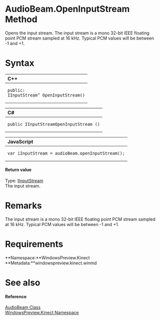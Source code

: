 AudioBeam.OpenInputStream Method  
================================  

Opens the input stream. The input stream is a mono 32-bit IEEE floating point PCM stream sampled at 16 kHz. Typical PCM values will be between -1 and +1. <span id="syntaxSection"></span>

Syntax  
======  

<table>
<colgroup>
<col width="100%" />
</colgroup>
<thead>
<tr class="header">
<th align="left">C++</th>
</tr>
</thead>
<tbody>
<tr class="odd">
<td align="left"><pre><code>public:  
IInputStream^ OpenInputStream()</code></pre></td>
</tr>
</tbody>
</table>

<table>
<colgroup>
<col width="100%" />
</colgroup>
<thead>
<tr class="header">
<th align="left">C#</th>
</tr>
</thead>
<tbody>
<tr class="odd">
<td align="left"><pre><code>public IInputStreamOpenInputStream ()</code></pre></td>
</tr>
</tbody>
</table>

<table>
<colgroup>
<col width="100%" />
</colgroup>
<thead>
<tr class="header">
<th align="left">JavaScript</th>
</tr>
</thead>
<tbody>
<tr class="odd">
<td align="left"><pre><code>var iInputStream = audioBeam.openInputStream();</code></pre></td>
</tr>
</tbody>
</table>

<span id="ID4EP"></span>
#### Return value  

Type: [IInputStream](http://msdn.microsoft.com/en-us/library/windows.storage.streams.iinputstream.aspx)  
The input stream.  

<span id="remarks"></span>

Remarks  
=======  

The input stream is a mono 32-bit IEEE floating point PCM stream sampled at 16 kHz. Typical PCM values will be between -1 and +1.  

<span id="requirements"></span>

Requirements  
============  

**Namespace:**WindowsPreview.Kinect  
**Metadata:**windowspreview.kinect.winmd  

<span id="ID4E6"></span>

See also  
========  

<span id="ID4EBB"></span>
#### Reference  

[AudioBeam Class](../../AudioBeam_Class.md)  
 [WindowsPreview.Kinect Namespace](../../../Kinect.md)  



<!--Please do not edit the data in the comment block below.-->
<!--
TOCTitle : OpenInputStream Method
RLTitle : AudioBeam.OpenInputStream Method
KeywordK : OpenInputStream method
KeywordK : AudioBeam.OpenInputStream method
KeywordF : WindowsPreview.Kinect.AudioBeam.OpenInputStream
KeywordF : AudioBeam.OpenInputStream
KeywordF : OpenInputStream
KeywordF : WindowsPreview.Kinect.AudioBeam.OpenInputStream
KeywordA : M:WindowsPreview.Kinect.AudioBeam.OpenInputStream
AssetID : M:WindowsPreview.Kinect.AudioBeam.OpenInputStream
Locale : en-us
CommunityContent : 1
APIType : Managed
APILocation : windowspreview.kinect.winmd
APIName : WindowsPreview.Kinect.AudioBeam.OpenInputStream
TargetOS : Windows
TopicType : kbSyntax
DevLang : VB
DevLang : CSharp
DevLang : JavaScript
DevLang : C++
DocSet : K4Wv2
ProjType : K4Wv2Proj
Technology : Kinect for Windows
Product : Kinect for Windows SDK v2
productversion : 20
-->
